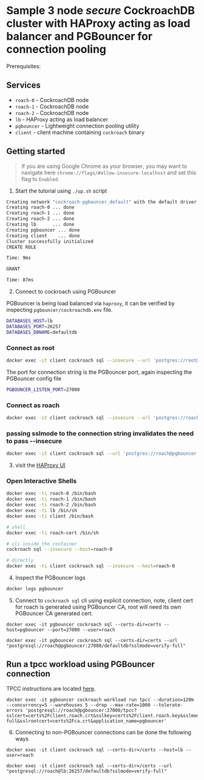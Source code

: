 # Sample 3 node *secure* CockroachDB cluster with HAProxy acting as load balancer and PGBouncer for connection pooling

Prerequisites:

## Services
* `roach-0` - CockroachDB node
* `roach-1` - CockroachDB node
* `roach-2` - CockroachDB node
* `lb` - HAProxy acting as load balancer
* `pgbouncer` - Lightweight connection pooling utility
* `client` - client machine containing `cockroach` binary

## Getting started
>If you are using Google Chrome as your browser, you may want to navigate here `chrome://flags/#allow-insecure-localhost` and set this flag to `Enabled`.

1. Start the tutorial using `./up.sh` script

```bash
Creating network "cockroach-pgbouncer_default" with the default driver
Creating roach-0 ... done
Creating roach-1 ... done
Creating roach-2 ... done
Creating lb      ... done
Creating pgbouncer ... done
Creating client    ... done
Cluster successfully initialized
CREATE ROLE

Time: 9ms

GRANT

Time: 87ms
```

2. Connect to cockroach using PGBouncer

PGBouncer is being load balanced via `haproxy`, it can be verified by inspecting `pgbouncer/cockroachdb.env` file.

```bash
DATABASES_HOST=lb
DATABASES_PORT=26257
DATABASES_DBNAME=defaultdb
```

### Connect as root

```bash
docker exec -it client cockroach sql --insecure --url 'postgres://root@pgbouncer:27000'
```

The port for connection string is the PGBouncer port, again inspecting the PGBouncer config file

```bash
PGBOUNCER_LISTEN_PORT=27000
```

### Connect as roach

```bash
docker exec -it client cockroach sql --insecure --url 'postgres://roach@pgbouncer:27000'
```

### passing sslmode to the connection string invalidates the need to pass --insecure

```bash
docker exec -it client cockroach sql --url 'postgres://roach@pgbouncer:27000?sslmode=disable'
```

3. visit the [HAProxy UI](http://localhost:8081)

### Open Interactive Shells
```bash
docker exec -ti roach-0 /bin/bash
docker exec -ti roach-1 /bin/bash
docker exec -ti roach-2 /bin/bash
docker exec -ti lb /bin/sh
docker exec -ti client /bin/bash

# shell
docker exec -ti roach-cert /bin/sh

# cli inside the container
cockroach sql --insecure --host=roach-0

# directly
docker exec -ti client cockroach sql --insecure --host=roach-0
```

4. Inspect the PGBouncer logs

```bash
docker logs pgbouncer
```

5. Connect to `cockroach sql` cli using explicit connection, note, client cert for roach is generated using PGBouncer CA, root will need its own PGBouncer CA generated cert.

```
docker exec -it pgbouncer cockroach sql --certs-dir=certs --host=pgbouncer --port=27000 --user=roach
```

```
docker exec -it pgbouncer cockroach sql --certs-dir=certs --url "postgresql://roach@pgbouncer:27000/defaultdb?sslmode=verify-full"
```

## Run a tpcc workload using PGBouncer connection

TPCC instructions are located [here](https://www.cockroachlabs.com/docs/v20.2/performance-benchmarking-with-tpcc-local.html).

```
docker exec -it pgbouncer cockroach workload run tpcc --duration=120m --concurrency=5 --warehouses 5 --drop --max-rate=1000 --tolerate-errors 'postgresql://roach@pgbouncer:27000/tpcc?sslcert=certs%2Fclient.roach.crt&sslkey=certs%2Fclient.roach.key&sslmode=verify-full&sslrootcert=certs%2Fca.crt&application_name=pgbouncer'
```

6. Connecting to non-PGBouncer connections can be done the following ways

```
docker exec -it client cockroach sql --certs-dir=/certs --host=lb --user=roach
```

```
docker exec -it client cockroach sql --certs-dir=/certs --url "postgresql://roach@lb:26257/defaultdb?sslmode=verify-full"
```
